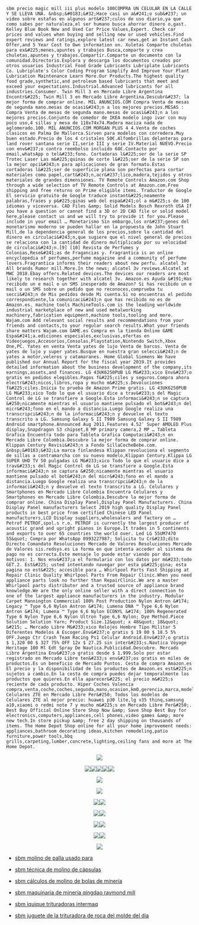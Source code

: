
```
sbm precio magic mill iii plus modelo 100COMPRA UN CELULAR EN LA CALLE Y SE LLEVA UNA. &nbsp;&#0183;&#32;Hace casi un a&#241;o sub&#237; un video sobre estafas en algunos art&#237;culos de uso diario,ya que como sabes por naturaleza,el ser humano busca ahorrar dinero o,gast. Kelley Blue Book New and Used Car Price Values,Expert. Check car prices and values when buying and selling new or used vehicles.Find expert reviews and ratings,explore latest car news,get an Instant Cash Offer,and 5 Year Cost to Own information on. Xuletas Comparte chuletas para ex&#225;menes,apuntes y trabajos Busca,comparte y crea chuletas,apuntes y trabajos.Compartir.Comparte un documento con la comunidad.Directorio.Explora y descarga los documentos creados por otros usuarios Industrial Food Grade Lubricants Lubriplate Lubricants Co. Lubriplate's Color Coding Program Simplify And Improve Your Plant Lubrication Maintenance Learn More.Our Products.The highest quality food grade,synthetic,and petroleum based lubricants that meet and exceed your expectations.Industrial.Advanced lubricants for all industries.Consumer. Twin Mill 3 en Mercado Libre Argentina Encontr&#225; Twin Mill 3 en Mercado Libre Argentina.Descubr&#237; la mejor forma de comprar online. MIL ANUNCIOS.COM Compra Venta de mesas de segunda mano.mesas de ocasi&#243;n a los mejores precios.MESAS : Compra Venta de mesas de segunda mano.mesas de ocasi&#243;n a los mejores precios.Conjunto de comedor de IKEA modelo ingo ivar con muy poco uso,4 sillas y mesa de 118x74x74.Madera maciza nada de aglomerado.100. MIL ANUNCIOS.COM MORGAN PLUS 4 4.Venta de coches clasicos en Palma De Mallorca.Sirven para modelos con corredera.Muy buen estado.Precio de los 4 cristales 50€.Alfombrillas delanteras para land rover santana serie II,serie III y serie IV.Material NUEVO.Precio con env&#237;o contra reembolso incluido 68€.Contacto por email,whatsApp o tel&#233;fono. Cortadoras l&#225;ser de la serie SP Trotec Laser Las m&#225;quinas de corte l&#225;ser de la serie SP son la mejor opci&#243;n para aplicaciones de gran formato.Estas cortadoras l&#225;ser de superficie plana son perfectas para cortar materiales como papel,cart&#243;n,acr&#237;lico,madera,tejidos y otros materiales de grandes dimensiones. TV Remote Controls Amazon.com Shop through a wide selection of TV Remote Controls at Amazon.com.Free shipping and free returns on Prime eligible items. Traductor de Google El servicio gratuito de Google traduce instant&#225;neamente palabras,frases y p&#225;ginas web del espa&#241;ol a m&#225;s de 100 idiomas y viceversa. CAD Files &amp; Solid Models Bosch Rexroth USA If you have a question or cannot find a 3D or 2D CAD file or solid model here,please contact us and we will try to provide it for you.Please include in your email … Monetarismo Sin embargo,los or&#237;genes del monetarismo moderno se pueden hallar en la propuesta de John Stuart Mill,de la dependencia general de los precios,sobre la cantidad del dinero en circulaci&#243;n,que sugiere que el nivel general de precios se relaciona con la cantidad de dinero multiplicada por su velocidad de circulaci&#243;n.[9] [10] Revista de Perfumes y Colonias,Rese&#241;as de Fragancias y. Fragrantica is an online encyclopedia of perfumes,perfume magazine and a community of perfume lovers.Fragrantica informs their readers about new perfu. alcatel 3v All brands Rumor mill.More.In the news; alcatel 3v reviews.Alcatel at MWC 2018.Ebay offers.Related devices.The devices our readers are most likely to research together with alcatel 3v. Amazon.es Ayuda &#191;Has recibido un e mail o un SMS inesperado de Amazon? Si has recibido un e mail o un SMS sobre un pedido que no reconoces,comprueba tu secci&#243;n de Mis pedidos desde Mi cuenta.Si no encuentras el pedido correspondiente,la comunicaci&#243;n que has recibido no es de Amazon.es. machine tools MachineTools.com is the leading worldwide industrial marketplace of new and used metalworking machinery,fabrication equipment,machine tools,tooling and more. Wajam.com Add relevant social results and recommendations from your friends and contacts,to your regular search results.What your friends share matters Wajam.com GAME.es Compra en la tienda Online GAME Espa&#241;a.ediciones especiales,exclusivas,ofertas en Videojuegos,Accesorios,Consolas,Playstation,Nintendo Switch,Xbox One,PC. Yates en venta Venta yates de lujo Venta de barcos. Venta de yates de lujo y super yates.Busque en nuestra gran selecci&#243;n de yates a motor,veleros y catamaranes. Home Global Siemens We have published our Annual Report for the fiscal year 2019.It provides detailed information about the business development of the company,its earnings,assets,and finances. LG 43UK6250PUB LG M&#233;xico Env&#237;o gratis en pedidos elegibles.Pagos f&#225;ciles y seguros.Compra ahora electr&#243;nicos,libros,ropa y mucho m&#225;s.Devoluciones f&#225;ciles.Inicia tu prueba de Amazon Prime gratis. LG 43UK6250PUB LG M&#233;xico Todo lo que el usuario dice a trav&#233;s del Magic Control de LG se transfiere a Google.Esta informaci&#243;n se captura &#250;nicamente mientras el usuario mantiene pulsado el bot&#243;n del micr&#243;fono en el mando a distancia.Luego Google realiza una transcripci&#243;n de la informaci&#243;n y devuelve el texto transcrito a LG. Samsung Galaxy S II T989 Samsung Galaxy S II T989 Android smartphone.Announced Aug 2011.Features 4.52″ Super AMOLED Plus display,Snapdragon S3 chipset,8 MP primary camera,2 MP … Tableta Grafica Encuentra todo para Tableta Grafica Computaci&#243;n en Mercado Libre Colombia.Descubre la mejor forma de comprar online. Klippan Century Revisi&#243;n a Fondo SillaCocheBebe.com. &nbsp;&#0183;&#32;La marca finlandesa Klippan revoluciona el segmento de sillas a contramarcha con su nuevo modelo,Klippan Century.Klippa LG SUPER UHD TV 50 pulgadas LG M&#233;xico Todo lo que el usuario dice a trav&#233;s del Magic Control de LG se transfiere a Google.Esta informaci&#243;n se captura &#250;nicamente mientras el usuario mantiene pulsado el bot&#243;n del micr&#243;fono en el mando a distancia.Luego Google realiza una transcripci&#243;n de la informaci&#243;n y devuelve el texto transcrito a LG. Celulares y Smartphones en Mercado Libre Colombia Encuentra Celulares y Smartphones en Mercado Libre Colombia.Descubre la mejor forma de comprar online. China Display Panel,Display Panel Manufacturers. China Display Panel manufacturers Select 2019 high quality Display Panel products in best price from certified Chinese LED Panel manufacturers,LCD Display suppliers,wholesalers and factory on … Petrof PETROF,spol.s r.o. PETROF is currently the largest producer of acoustic grand and upright pianos in Europe.It trades in 5 continents and exports to over 65 countries the world over. Led LG 55UM7470 55&quot; Compra por WhatsApp 0993227987; Solicita tu Cr&#233;dito Directo Comandato Resoluciones Mercado de Valores Resoluciones Mercado de Valores sis.redsys.es La forma en que intenta acceder al sistema de pago no es correcta.Este mensaje lo puede estar viendo por dos motivos: 1. Nos env&#237;a el formulario con los datos por m&#233;todo GET.2. Est&#225; usted intentando navegar por esta p&#225;gina; esta pagina no est&#225; accesible para … Whirlpool Parts Fast Shipping at Repair Clinic Quality Whirlpool Parts From Repair Clinic.When you need appliance parts look no further than RepairClinic.We are a master Whirlpool parts distributor and a trusted source of appliance brand knowledge.We are the only online seller with a direct connection to one of the largest appliance manufacturers in the industry. Modular Carpet Mannington Commercial 100% Post Production Nylon Antron &#174; Legacy ™ Type 6,6 Nylon Antron &#174; Lumena DNA ™ Type 6,6 Nylon Antron &#174; Lumena ™ Type 6,6 Nylon ECONYL &#174; 100% Regenerated Type 6 Nylon Type 6,6 Nylon Ultron Type 6,6 Nylon; Dye Method.Piece Solution Solution Yarn; Product Size.12&quot; x 48&quot; 18&quot; &#215; … Mercado Libre M&#233;xico Relojes Hombre Tipo Militar 5 Diferentes Modelos A Escoger.Env&#237;o gratis $ 19 00 $ 18.5 5% OFF.Juego Ctr Crash Team Racing Ps1 Celular Android.Env&#237;o gratis $ 1,320 00 $ 327 75% OFF 12x $ 27.25 sin inter&#233;s.Nautica Voyage Heritage 100 Ml Edt Spray De Nautica.Publicidad.Descubre. Mercado Libre Argentina Env&#237;o gratis desde $ 1.999.Solo por estar registrado en Mercado Libre ten&#233;s env&#237;os gratis en miles de productos.Es un beneficio de Mercado Puntos. Cesta de compra Amazon.es El precio y la disponibilidad de los productos de Amazon.es est&#225;n sujetos a cambio.En la cesta de compra puedes dejar temporalmente los productos que quieres.En ella aparecer&#225; el precio m&#225;s reciente de cada producto. Hiper Coches Valencia compra,venta,coche,coches,segunda,mano,ocasion,km0,gerencia,marca,modelo,4x4,berlina Celulares ZTE en Mercado Libre Per&#250; Todos los modelos de Celulares ZTE al mejor precio: huawei p30 lite,lg v35 thinq,samsung a10,xiaomi o redmi note 7 y mucho m&#225;s en Mercado Libre Per&#250;. Best Buy Official Online Store Shop Now &amp; Save Shop Best Buy for electronics,computers,appliances,cell phones,video games &amp; more new tech.In store pickup &amp; free 2 day shipping on thousands of items. The Home Depot Shop online for all your home improvement needs: appliances,bathroom decorating ideas,kitchen remodeling,patio furniture,power tools,bbq grills,carpeting,lumber,concrete,lighting,ceiling fans and more at The Home Depot. 
```

<div align="center">

<a href="https://es-crusher.shibang-china.com/github&k=sbm+precio+magic+mill+iii+plus+modelo+100"><img src="https://static.shibang-china.com/es/crusher/logo.jpg"></a>

<a href="https://es-crusher.shibang-china.com/github&k=sbm+precio+magic+mill+iii+plus+modelo+100"><img src="https://static.shibang-china.com/es/crusher/index.jpg"></a><a href="https://es-crusher.shibang-china.com/material.htmlgithub&k=sbm+precio+magic+mill+iii+plus+modelo+100"><img src="https://static.shibang-china.com/es/crusher/material.jpg"></a><a href="https://es-crusher.shibang-china.com/application.htmlgithub&k=sbm+precio+magic+mill+iii+plus+modelo+100"><img src="https://static.shibang-china.com/es/crusher/application.jpg"></a><a href="https://es-crusher.shibang-china.com/aboutus.htmlgithub&k=sbm+precio+magic+mill+iii+plus+modelo+100"><img src="https://static.shibang-china.com/es/crusher/aboutus.jpg"></a><a href="https://es-crusher.shibang-china.com/contact.htmlgithub&k=sbm+precio+magic+mill+iii+plus+modelo+100"><img src="https://static.shibang-china.com/es/crusher/contact.jpg"></a>

<a href="https://es-crusher.shibang-china.com/github&k=sbm+precio+magic+mill+iii+plus+modelo+100"><img src="https://static.shibang-china.com/es/crusher/banner.jpg"></a>

<a href="https://swt.shibang-china.com/github&k=sbm+precio+magic+mill+iii+plus+modelo+100"><img src="https://static.shibang-china.com/es/crusher/text.jpg"></a>

<a href="https://swt.shibang-china.com/github&k=sbm+precio+magic+mill+iii+plus+modelo+100"><img src="https://static.shibang-china.com/es/crusher/chat.jpg"></a><a href="https://es-crusher.shibang-china.com/contact.htmlgithub&k=sbm+precio+magic+mill+iii+plus+modelo+100"><img src="https://static.shibang-china.com/es/crusher/message.jpg"></a>

<a href="https://es-crusher.shibang-china.com/products/pe.htmlgithub&k=sbm+precio+magic+mill+iii+plus+modelo+100"><img src="https://static.shibang-china.com/es/crusher/pe.jpg"></a><a href="https://es-crusher.shibang-china.com/products/pf.htmlgithub&k=sbm+precio+magic+mill+iii+plus+modelo+100"><img src="https://static.shibang-china.com/es/crusher/pf.jpg"></a>

<a href="https://es-crusher.shibang-china.com/products/hpt.htmlgithub&k=sbm+precio+magic+mill+iii+plus+modelo+100"><img src="https://static.shibang-china.com/es/crusher/hpt.jpg"></a><a href="https://es-crusher.shibang-china.com/products/vsi.htmlgithub&k=sbm+precio+magic+mill+iii+plus+modelo+100"><img src="https://static.shibang-china.com/es/crusher/vsi.jpg"></a>

<a href="https://es-crusher.shibang-china.com/products/klv.htmlgithub&k=sbm+precio+magic+mill+iii+plus+modelo+100"><img src="https://static.shibang-china.com/es/crusher/klv.jpg"></a><a href="https://es-crusher.shibang-china.com/products/portable.htmlgithub&k=sbm+precio+magic+mill+iii+plus+modelo+100"><img src="https://static.shibang-china.com/es/crusher/portable.jpg"></a>

<a href="https://swt.shibang-china.com/github&k=sbm+precio+magic+mill+iii+plus+modelo+100"><img src="https://static.shibang-china.com/es/crusher/case.jpg"></a>

</div>


* [sbm molino de palla usado para](sbm%20molino%20de%20palla%20usado%20para.md)

* [sbm técnica de molino de cápsulas](sbm%20t%C3%A9cnica%20de%20molino%20de%20c%C3%A1psulas.md)

* [sbm cálculos de molino de bolas de minería](sbm%20c%C3%A1lculos%20de%20molino%20de%20bolas%20de%20miner%C3%ADa.md)

* [sbm maquinaria de minería qingdao raymond mill](sbm%20maquinaria%20de%20miner%C3%ADa%20qingdao%20raymond%20mill.md)

* [sbm iquique trituradoras intermaq](sbm%20iquique%20trituradoras%20intermaq.md)

* [sbm juguete de la trituradora de roca del molde del dia](sbm%20juguete%20de%20la%20trituradora%20de%20roca%20del%20molde%20del%20dia.md)